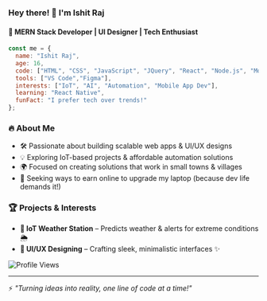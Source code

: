 ### Hey there! 👋 I'm Ishit Raj 
#### 🚀 MERN Stack Developer | UI Designer | Tech Enthusiast

```javascript
const me = {
  name: "Ishit Raj",
  age: 16,
  code: ["HTML", "CSS", "JavaScript", "JQuery", "React", "Node.js", "MongoDB", "Express.js", "PHP", "PDO SQL"],
  tools: ["VS Code","Figma"],
  interests: ["IoT", "AI", "Automation", "Mobile App Dev"],
  learning: "React Native",
  funFact: "I prefer tech over trends!"
};
```

### 🔥 About Me
- 🛠️ Passionate about building scalable web apps & UI/UX designs
- 💡 Exploring IoT-based projects & affordable automation solutions
- 🌍 Focused on creating solutions that work in small towns & villages
- 🚀 Seeking ways to earn online to upgrade my laptop (because dev life demands it!)

### 🏆 Projects & Interests
- **📡 IoT Weather Station** – Predicts weather & alerts for extreme conditions 🌦️
- **🎨 UI/UX Designing** – Crafting sleek, minimalistic interfaces ✨

![Profile Views](https://komarev.com/ghpvc/?username=IshitRaj&color=blue&style=flat-square)

---
⚡ *"Turning ideas into reality, one line of code at a time!"*
